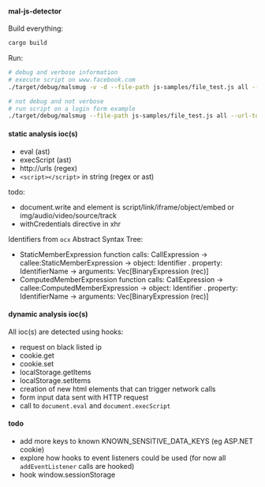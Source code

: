 #### mal-js-detector

Build everything:
```bash
cargo build
```

Run:
```bash
# debug and verbose information
# execute script on www.facebook.com
./target/debug/malsmug -v -d --file-path js-samples/file_test.js all --url-to-visit https://www.facebook.com

# not debug and not verbose
# run script on a login form example
./target/debug/malsmug --file-path js-samples/file_test.js all --url-to-visit https://www.login_example.com
```

#### static analysis ioc(s)

- eval (ast)
- execScript (ast)
- http://urls (regex)
- `<script></script>` in string (regex or ast)

todo:
- document.write and element is script/link/iframe/object/embed or img/audio/video/source/track
- withCredentials directive in xhr

Identifiers from `ocx` Abstract Syntax Tree:
- StaticMemberExpression function calls: CallExpression -> callee:StaticMemberExpression -> object: Identifier . property: IdentifierName -> arguments: Vec[BinaryExpression (rec)]
- ComputedMemberExpression function calls:  CallExpression -> callee:ComputedMemberExpression -> object: Identifier . property: IdentifierName -> arguments: Vec[BinaryExpression (rec)]

#### dynamic analysis ioc(s)
All ioc(s) are detected using hooks:

- request on black listed ip
- cookie.get
- cookie.set
- localStorage.getItems
- localStorage.setItems
- creation of new html elements that can trigger network calls
- form input data sent with HTTP request
- call to `document.eval` and `document.execScript`

#### todo
- add more keys to known KNOWN_SENSITIVE_DATA_KEYS (eg ASP.NET cookie)
- explore how hooks to event listeners could be used (for now all `addEventListener` calls are hooked)
- hook window.sessionStorage